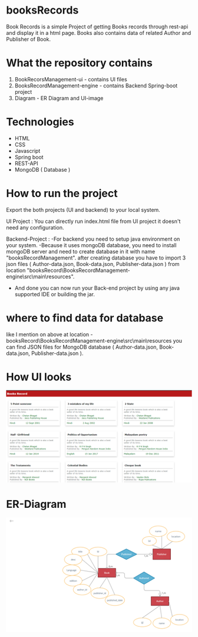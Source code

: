 # booksRecords
Book Records is a simple Project of getting Books records through rest-api and display it in a html page. 
Books also contains data of related Author and Publisher of Book.


# What the repository contains

1) BookRecorsManagement-ui - contains UI files
2) BooksRecordManagement-engine - contains Backend Spring-boot project
3) Diagram - ER Diagram and UI-image


# Technologies
- HTML
- CSS
- Javascript
- Spring boot
- REST-API
- MongoDB ( Database )



# How to run the project

Export the both projects (UI and backend) to your local system.

UI Project :
You can directly run index.html file from UI project it doesn't need any configuration.

Backend-Project :
-For backend you need to setup java environment on your system.
-Because it uses mongoDB database, you need to install mongoDB server and need to create database in it with name "booksRecordManagement".
after creating database you have to import 3 json files ( Author-data.json, Book-data.json, Publisher-data.json ) from location 
"booksRecord\BooksRecordManagement-engine\src\main\resources".
- And done you can now run your Back-end project by using any java supported IDE or building the jar.


# where to find data for database

like I mention on above at location - booksRecord\BooksRecordManagement-engine\src\main\resources you can find JSON files for MongoDB database
( Author-data.json, Book-data.json, Publisher-data.json ).


# How UI looks 

![alt text](https://github.com/Ajit00-code/booksRecords/blob/master/BookRecorsManagement-ui/ui-image2.png)


# ER-Diagram

![alt text](https://github.com/Ajit00-code/booksRecords/blob/master/Diagram/bookRecords-ER.jpg)

